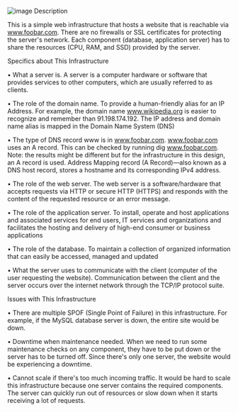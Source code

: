 ![image](https://user-images.githubusercontent.com/107033107/206922064-3da00de5-f442-421f-9622-3794ee89d180.png)
Description

This is a simple web infrastructure that hosts a website that is reachable via www.foobar.com. There are no firewalls or SSL certificates for protecting the server's network. Each component (database, application server) has to share the resources (CPU, RAM, and SSD) provided by the server.

Specifics about This Infrastructure

• What a server is. A server is a computer hardware or software that provides services to other computers, which are usually referred to as clients.

• The role of the domain name. To provide a human-friendly alias for an IP Address. For example, the domain name www.wikipedia.org is easier to recognize and remember than 91.198.174.192. The IP address and domain name alias is mapped in the Domain Name System (DNS)

• The type of DNS record www is in www.foobar.com. www.foobar.com uses an A record. This can be checked by running dig www.foobar.com. Note: the results might be different but for the infrastructure in this design, an A record is used. Address Mapping record (A Record)—also known as a DNS host record, stores a hostname and its corresponding IPv4 address.

• The role of the web server. The web server is a software/hardware that accepts requests via HTTP or secure HTTP (HTTPS) and responds with the content of the requested resource or an error message.

• The role of the application server. To install, operate and host applications and associated services for end users, IT services and organizations and facilitates the hosting and delivery of high-end consumer or business applications

• The role of the database. To maintain a collection of organized information that can easily be accessed, managed and updated

• What the server uses to communicate with the client (computer of the user requesting the website). Communication between the client and the server occurs over the internet network through the TCP/IP protocol suite.

Issues with This Infrastructure

• There are multiple SPOF (Single Point of Failure) in this infrastructure. For example, if the MySQL database server is down, the entire site would be down.

• Downtime when maintenance needed. When we need to run some maintenance checks on any component, they have to be put down or the server has to be turned off. Since there's only one server, the website would be experiencing a downtime.

• Cannot scale if there's too much incoming traffic. It would be hard to scale this infrastructure because one server contains the required components. The server can quickly run out of resources or slow down when it starts receiving a lot of requests.
